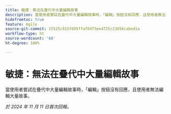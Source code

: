 ```yaml
---
title: 敏捷：無法在疊代中大量編輯故事
description: 當使用者嘗試在疊代中大量編輯故事時，「編輯」按鈕沒有回應，且使用者無法編輯大量故事。
hidefromtoc: true
feature: Agile
source-git-commit: 15525c915fd95ffaf04f5ee4725c23856cabed1a
workflow-type: ht
source-wordcount: '68'
ht-degree: 100%

---
```



# 敏捷：無法在疊代中大量編輯故事

當使用者嘗試在疊代中大量編輯故事時，「編輯」按鈕沒有回應，且使用者無法編輯大量故事。

_於 2024 年 11 月 11 日首次回報。_

